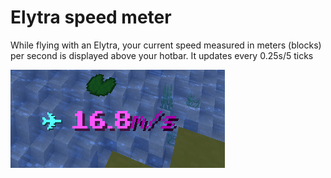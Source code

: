# Elytra speed meter

While flying with an Elytra, your current speed measured in meters (blocks) per second is displayed above your hotbar. It updates every 0.25s/5 ticks

![](../../.gitbook/assets/elytra_meter.png)
